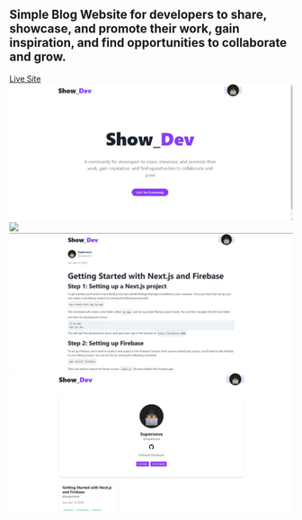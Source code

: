 ## Simple Blog Website for developers to share, showcase, and promote their work, gain inspiration, and find opportunities to collaborate and grow.

[Live Site](https://show-dev.vercel.app/show)
![](/public/cover1.jpg)
![](/public/cover2.jpg)
![](/public/cover3.jpg)
![](/public/cover4.jpg)
